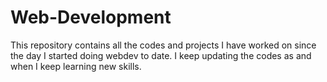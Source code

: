 # Web-Development
This repository contains all the codes and projects I have worked on since the day I started doing webdev to date. I keep updating the codes as and when I keep learning new skills. 
